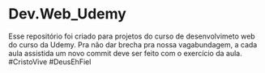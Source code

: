 # Dev.Web_Udemy
Esse repositório foi criado para projetos do curso de desenvolvimeto web do curso da Udemy.
Pra não dar brecha pra nossa vagabundagem, a cada aula assistida um novo commit deve ser feito com o exercício da aula.
#CristoVive #DeusEhFiel
